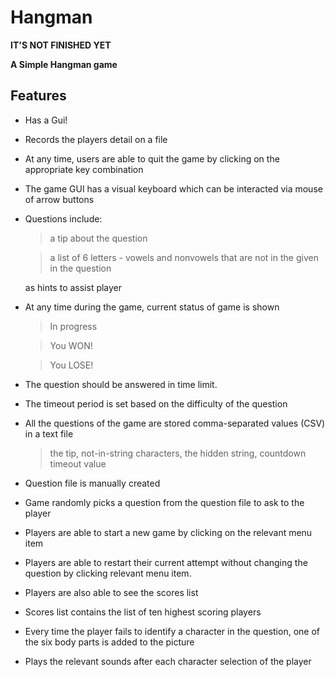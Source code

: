 # Hangman
**IT'S NOT FINISHED YET**

**A Simple Hangman game**

## Features

- Has a Gui!
- Records the players detail on a file
- At any time, users are able to quit the game by clicking on the appropriate key combination
- The game GUI has a visual keyboard which can be interacted via mouse of arrow buttons
- Questions include:
     > a tip about the question
      
     > a list of 6 letters - vowels and nonvowels that are not in the given in the question
  
  as hints to assist player
- At any time during the game, current status of game is shown
     >  In progress

     >  You WON!
     
     >  You LOSE!
- The question should be answered in time limit.
- The timeout period is set based on the difficulty of the question
- All the questions of the game are stored comma-separated values (CSV) in a text file
    > the tip, not-in-string characters, the hidden string, countdown timeout value
- Question file is manually created
- Game randomly picks a question from the question file to ask to the player
- Players are able to start a new game by clicking on the relevant menu item
- Players are able to restart their current attempt without changing the question by clicking relevant menu item.
- Players are also able to see the scores list
- Scores list contains the list of ten highest scoring players
- Every time the player fails to identify a character in the question, one of the six body parts is added to the picture
- Plays the relevant sounds after each character selection of the player

